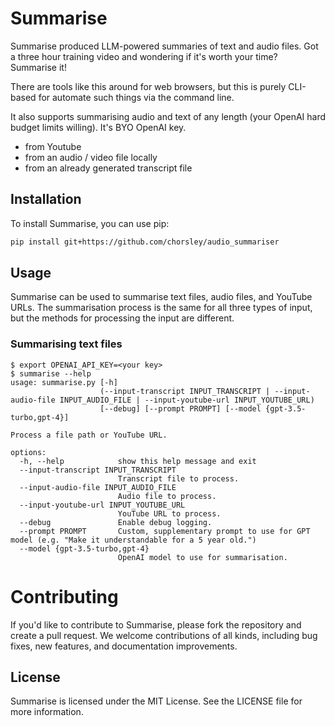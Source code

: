 # Summarise

Summarise produced LLM-powered summaries of text and audio files. Got a three hour training video and wondering if it's worth your time? Summarise it!

There are tools like this around for web browsers, but this is purely CLI-based for automate such things via the command line. 

It also supports summarising audio and text of any length (your OpenAI hard budget limits willing). It's BYO OpenAI key.

* from Youtube
* from an audio / video file locally
* from an already generated transcript file

## Installation

To install Summarise, you can use pip:

```bash
pip install git+https://github.com/chorsley/audio_summariser
```

## Usage

Summarise can be used to summarise text files, audio files, and YouTube URLs. The summarisation process is the same for all three types of input, but the methods for processing the input are different.

### Summarising text files

```
$ export OPENAI_API_KEY=<your key>
$ summarise --help
usage: summarise.py [-h]
                    (--input-transcript INPUT_TRANSCRIPT | --input-audio-file INPUT_AUDIO_FILE | --input-youtube-url INPUT_YOUTUBE_URL)
                    [--debug] [--prompt PROMPT] [--model {gpt-3.5-turbo,gpt-4}]

Process a file path or YouTube URL.

options:
  -h, --help            show this help message and exit
  --input-transcript INPUT_TRANSCRIPT
                        Transcript file to process.
  --input-audio-file INPUT_AUDIO_FILE
                        Audio file to process.
  --input-youtube-url INPUT_YOUTUBE_URL
                        YouTube URL to process.
  --debug               Enable debug logging.
  --prompt PROMPT       Custom, supplementary prompt to use for GPT model (e.g. "Make it understandable for a 5 year old.")
  --model {gpt-3.5-turbo,gpt-4}
                        OpenAI model to use for summarisation.
```

# Contributing

If you'd like to contribute to Summarise, please fork the repository and create a pull request. We welcome contributions of all kinds, including bug fixes, new features, and documentation improvements.

## License

Summarise is licensed under the MIT License. See the LICENSE file for more information.
